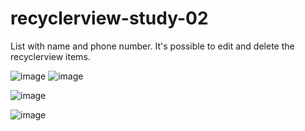 # recyclerview-study-02
List with name and phone number. It's possible to edit and delete the recyclerview items.

![image](https://user-images.githubusercontent.com/53324891/180589299-ba5c64b2-3395-4a8a-a957-931bd76c814e.png) ![image](https://user-images.githubusercontent.com/53324891/180589369-4420a2f4-3272-4ea3-89e0-11852b5678fe.png)

![image](https://user-images.githubusercontent.com/53324891/180589387-8d736cf7-6e45-48a1-83dc-aaa3aea16c11.png)

![image](https://user-images.githubusercontent.com/53324891/180589400-ce5892cd-b175-4c24-b403-e5edfeb008f2.png)




